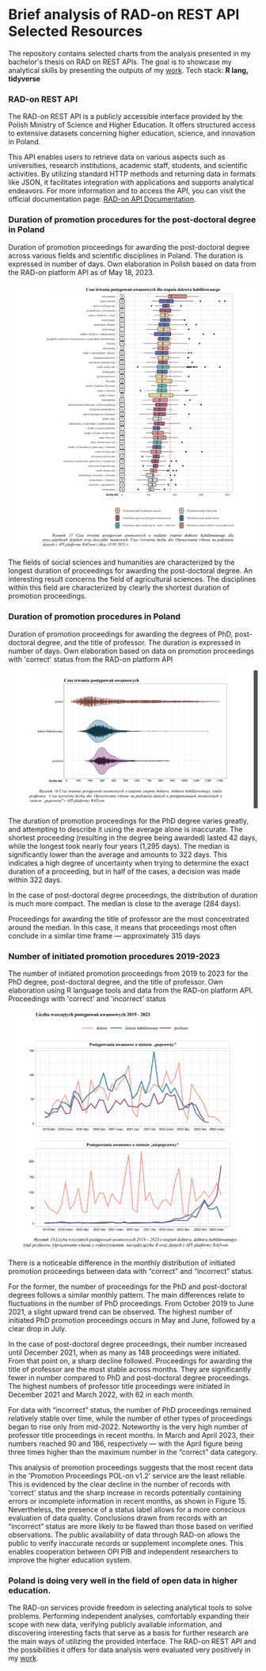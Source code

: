 # Brief analysis of RAD-on REST API Selected Resources

The repository contains selected charts from the analysis presented in my bachelor's thesis on RAD on REST APIs.
The goal is to showcase my analytical skills by presenting the outputs of my [work](https://apd.polsl.pl/diplomas/14674/). 
Tech stack: **R lang, tidyverse**

### RAD-on REST API

​The RAD-on REST API is a publicly accessible interface provided by the Polish Ministry of Science and Higher Education.
It offers structured access to extensive datasets concerning higher education, science, and innovation in Poland.​

This API enables users to retrieve data on various aspects such as universities, research institutions, academic staff, students, and scientific activities.
By utilizing standard HTTP methods and returning data in formats like JSON, it facilitates integration with applications and supports analytical endeavors.​
For more information and to access the API, you can visit the official documentation page: [RAD-on API Documentation](https://radon.nauka.gov.pl/api/katalog-udostepniania-danych).

### Duration of promotion procedures for the post-doctoral degree in Poland

Duration of promotion proceedings for awarding the post-doctoral degree across various fields and scientific disciplines in Poland.
The duration is expressed in number of days. Own elaboration in Polish based on data from the RAD-on platform API as of May 18, 2023.

![Duration_of_promotion_procedures_for_the_post-doctoral_degree](images/Duration_of_promotion_procedures_for_the_post-doctoral_degree.png)

The fields of social sciences and humanities are characterized by the longest duration of proceedings for awarding the post-doctoral degree.
An interesting result concerns the field of agricultural sciences. The disciplines within this field are characterized by clearly the shortest duration of promotion proceedings.

### Duration of promotion procedures in Poland

Duration of promotion proceedings for awarding the degrees of PhD, post-doctoral degree, and the title of professor.
The duration is expressed in number of days. Own elaboration based on data on promotion proceedings with 'correct' status from the RAD-on platform API

![Duration_of_promotion_procedures](images/Duration_of_promotion_procedures.png)

The duration of promotion proceedings for the PhD degree varies greatly, and attempting to describe it using the average alone is inaccurate.
The shortest proceeding (resulting in the degree being awarded) lasted 42 days, while the longest took nearly four years (1,295 days).
The median is significantly lower than the average and amounts to 322 days.
This indicates a high degree of uncertainty when trying to determine the exact duration of a proceeding, but in half of the cases, a decision was made within 322 days.

In the case of post-doctoral degree proceedings, the distribution of duration is much more compact. The median is close to the average (284 days).

Proceedings for awarding the title of professor are the most concentrated around the median.
In this case, it means that proceedings most often conclude in a similar time frame — approximately 315 days

### Number of initiated promotion procedures 2019-2023

The number of initiated promotion proceedings from 2019 to 2023 for the PhD degree, post-doctoral degree, and the title of professor.
Own elaboration using R language tools and data from the RAD-on platform API. Proceedings with 'correct' and 'incorrect' status

![Number_of_initiated_promotion_procedures_in_2019-2023](images/Number_of_initiated_promotion_procedures_in_2019-2023.png)

There is a noticeable difference in the monthly distribution of initiated promotion proceedings between data with “correct” and “incorrect” status.

For the former, the number of proceedings for the PhD and post-doctoral degrees follows a similar monthly pattern.
The main differences relate to fluctuations in the number of PhD proceedings. From October 2019 to June 2021, a slight upward trend can be observed.
The highest number of initiated PhD promotion proceedings occurs in May and June, followed by a clear drop in July.

In the case of post-doctoral degree proceedings, their number increased until December 2021, when as many as 148 proceedings were initiated.
From that point on, a sharp decline followed. Proceedings for awarding the title of professor are the most stable across months. 
They are significantly fewer in number compared to PhD and post-doctoral degree proceedings. The highest numbers of professor title proceedings were initiated in December 2021 and March 2022, with 62 in each month.

For data with “incorrect” status, the number of PhD proceedings remained relatively stable over time, while the number of other types of proceedings began to rise only from mid-2022.
Noteworthy is the very high number of professor title proceedings in recent months.
In March and April 2023, their numbers reached 90 and 186, respectively — with the April figure being three times higher than the maximum number in the “correct” data category.

This analysis of promotion proceedings suggests that the most recent data in the 'Promotion Proceedings POL-on v1.2' service are the least reliable.
This is evidenced by the clear decline in the number of records with 'correct' status and the sharp increase in records potentially containing errors or incomplete information in recent months, as shown in Figure 15.
Nevertheless, the presence of a status label allows for a more conscious evaluation of data quality. Conclusions drawn from records with an “incorrect” status are more likely to be flawed than those based on verified observations.
The public availability of data through RAD-on allows the public to verify inaccurate records or supplement incomplete ones. This enables cooperation between OPI PIB and independent researchers to improve the higher education system.

### Poland is doing very well in the field of open data in higher education.

The RAD-on services provide freedom in selecting analytical tools to solve problems.
Performing independent analyses, comfortably expanding their scope with new data, verifying publicly available information, and discovering interesting facts that serve as a basis for further research are the main ways of utilizing the provided interface.
The RAD-on REST API and the possibilities it offers for data analysis were evaluated very positively in my [work](https://apd.polsl.pl/diplomas/14674/). 

